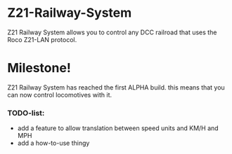 # Z21-Railway-System
Z21 Railway System allows you to control any DCC railroad that uses the Roco Z21-LAN protocol.

# Milestone!
Z21 Railway System has reached the first ALPHA build.
this means that you can now control locomotives with it.

### TODO-list:
- add a feature to allow translation between speed units and KM/H and MPH
- add a how-to-use thingy
